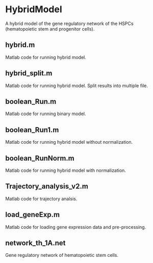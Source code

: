 # HybridModel
A hybrid model of the gene regulatory network of the HSPCs (hematopoietic stem and progenitor cells).

## hybrid.m
Matlab code for running hybrid model. 

## hybrid_split.m
Matlab code for running hybrid model. Split results into multiple file.

## boolean_Run.m
Matlab code for running binary model.

## boolean_Run1.m
Matlab code for running hybrid model without normalization.

## boolean_RunNorm.m
Matlab code for running hybrid model with normalization.

## Trajectory_analysis_v2.m
Matlab code for trajectory analsis.

## load_geneExp.m
Matlab code for loading gene expression data and pre-processing.

## network_th_1A.net
Gene regulatory network of hematopoietic stem cells.



